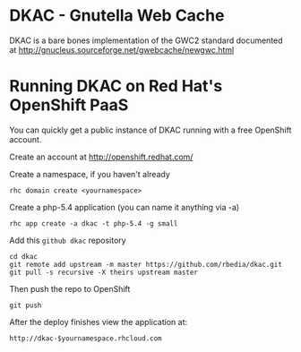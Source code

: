 DKAC - Gnutella Web Cache
=========================

DKAC is a bare bones implementation of the GWC2 standard documented at
http://gnucleus.sourceforge.net/gwebcache/newgwc.html

Running DKAC on Red Hat's OpenShift PaaS
===========================================

You can quickly get a public instance of DKAC running with a free OpenShift account.

Create an account at http://openshift.redhat.com/

Create a namespace, if you haven't already

    rhc domain create <yournamespace>

Create a php-5.4 application (you can name it anything via -a)

    rhc app create -a dkac -t php-5.4 -g small

Add this `github dkac` repository

    cd dkac
    git remote add upstream -m master https://github.com/rbedia/dkac.git
    git pull -s recursive -X theirs upstream master

Then push the repo to OpenShift

    git push

After the deploy finishes view the application at:

    http://dkac-$yournamespace.rhcloud.com
